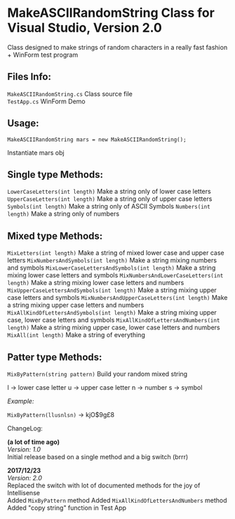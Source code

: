 MakeASCIIRandomString Class for Visual Studio, Version 2.0
======================================================

Class designed to make strings of random characters in a really fast fashion + WinForm test program

Files Info:
---------------

`MakeASCIIRandomString.cs`  Class source file<br/>
`TestApp.cs`                WinForm Demo

Usage:
----------

`MakeASCIIRandomString mars = new MakeASCIIRandomString();`

Instantiate mars obj


Single type Methods:
-------------------------

`LowerCaseLetters(int length)`                  Make a string only of lower case letters
`UpperCaseLetters(int length)`                  Make a string only of upper case letters
`Symbols(int length)`                           Make a string only of ASCII Symbols
`Numbers(int length)`                           Make a string only of numbers

Mixed type Methods:
------------------------

`MixLetters(int length)`                        Make a string of mixed lower case and upper case letters
`MixNumbersAndSymbols(int length)`              Make a string mixing numbers and symbols
`MixLowerCaseLettersAndSymbols(int length)`     Make a string mixing lower case letters and symbols
`MixNumbersAndLowerCaseLetters(int length)`     Make a string mixing lower case letters and numbers
`MixUpperCaseLettersAndSymbols(int length)`     Make a string mixing upper case letters and symbols
`MixNumbersAndUpperCaseLetters(int length)`     Make a string mixing upper case letters and numbers
`MixAllKindOfLettersAndSymbols(int length)`     Make a string mixing upper case, lower case letters and symbols
`MixAllKindOfLettersAndNumbers(int length)`     Make a string mixing upper case, lower case letters and numbers
`MixAll(int length)`                            Make a string of everything

Patter type Methods:
-------------------------

`MixByPattern(string pattern)`                  Build your random mixed string

l -> lower case letter
u -> upper case letter
n -> number
s -> symbol

*Example:*

`MixByPattern(llusnlsn)` -> kjO$9g£8

ChangeLog:

**(a lot of time ago)**<br/>
*Version: 1.0*<br/>
Initial release based on a single method and a big switch (brrr)<br/>

**2017/12/23**<br/>
*Version: 2.0*<br/>
Replaced the switch with lot of documented methods for the joy of Intellisense<br/>
Added `MixByPattern` method
Added `MixAllKindOfLettersAndNumbers` method
Added "copy string" function in Test App